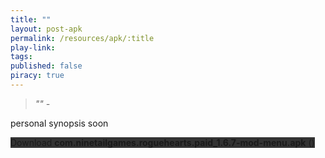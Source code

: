 ```yaml
---
title: ""
layout: post-apk
permalink: /resources/apk/:title
play-link: 
tags:
published: false
piracy: true
---
```


> _"" - <a href="" target="_blank"></a>_

personal synopsis soon 

<div class="text-center">
    <a class="btn btn-dark btn-block w-100" onclick='apk("com.ninetailgames.roguehearts.paid_1.6.7-mod-menu.apk")' target="_blank" style="text-decoration: none; background-color: #333;"> Download <b>com.ninetailgames.roguehearts.paid_1.6.7-mod-menu.apk</b> ()</a>
</div>
